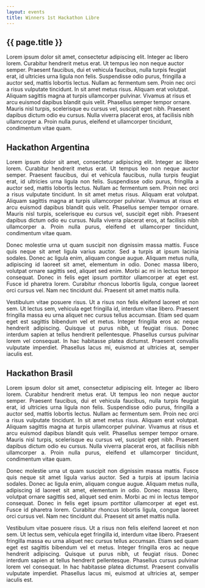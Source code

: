 ```yaml
---
layout: events
title: Winners 1st Hackathon Libre
---
```


<section class="main main-content">
    <h1>{{ page.title }}</h1>
        <p>
        Lorem ipsum dolor sit amet, consectetur adipiscing elit. Integer ac libero lorem. Curabitur hendrerit metus erat. Ut tempus leo non neque auctor semper. Praesent faucibus, dui et vehicula faucibus, nulla turpis feugiat erat, id ultricies urna ligula non felis. Suspendisse odio purus, fringilla a auctor sed, mattis lobortis lectus. Nullam ac fermentum sem. Proin nec orci a risus vulputate tincidunt. In sit amet metus risus. Aliquam erat volutpat. Aliquam sagittis magna at turpis ullamcorper pulvinar. Vivamus at risus et arcu euismod dapibus blandit quis velit. Phasellus semper tempor ornare. Mauris nisl turpis, scelerisque eu cursus vel, suscipit eget nibh. Praesent dapibus dictum odio eu cursus. Nulla viverra placerat eros, at facilisis nibh ullamcorper a. Proin nulla purus, eleifend et ullamcorper tincidunt, condimentum vitae quam.
        </p>
</section>

<div class="ch-g1-2">
    <div class="ch-leftcolumn" style="text-align: justify">
        <h2>Hackathon Argentina</h2>
        <p>
        Lorem ipsum dolor sit amet, consectetur adipiscing elit. Integer ac libero lorem. Curabitur hendrerit metus erat. Ut tempus leo non neque auctor semper. Praesent faucibus, dui et vehicula faucibus, nulla turpis feugiat erat, id ultricies urna ligula non felis. Suspendisse odio purus, fringilla a auctor sed, mattis lobortis lectus. Nullam ac fermentum sem. Proin nec orci a risus vulputate tincidunt. In sit amet metus risus. Aliquam erat volutpat. Aliquam sagittis magna at turpis ullamcorper pulvinar. Vivamus at risus et arcu euismod dapibus blandit quis velit. Phasellus semper tempor ornare. Mauris nisl turpis, scelerisque eu cursus vel, suscipit eget nibh. Praesent dapibus dictum odio eu cursus. Nulla viverra placerat eros, at facilisis nibh ullamcorper a. Proin nulla purus, eleifend et ullamcorper tincidunt, condimentum vitae quam.
        </p>
        <p>
        Donec molestie urna ut quam suscipit non dignissim massa mattis. Fusce quis neque sit amet ligula varius auctor. Sed a turpis at ipsum lacinia sodales. Donec ac ligula enim, aliquam congue augue. Aliquam metus nulla, adipiscing id laoreet sit amet, elementum in odio. Donec massa libero, volutpat ornare sagittis sed, aliquet sed enim. Morbi ac mi in lectus tempor consequat. Donec in felis eget ipsum porttitor ullamcorper at eget est. Fusce id pharetra lorem. Curabitur rhoncus lobortis ligula, congue laoreet orci cursus vel. Nam nec tincidunt dui. Praesent sit amet mattis nulla.
        </p>
        <p>
        Vestibulum vitae posuere risus. Ut a risus non felis eleifend laoreet et non sem. Ut lectus sem, vehicula eget fringilla id, interdum vitae libero. Praesent fringilla massa eu urna aliquet nec cursus tellus accumsan. Etiam sed quam eget est sagittis bibendum vel et metus. Integer fringilla eros ac neque hendrerit adipiscing. Quisque ut purus nibh, ut feugiat risus. Donec interdum sapien at tellus hendrerit pellentesque. Phasellus cursus pulvinar lorem vel consequat. In hac habitasse platea dictumst. Praesent convallis vulputate imperdiet. Phasellus lacus mi, euismod at ultricies at, semper iaculis est.
        </p>
    </div>
</div>
<div class="ch-g1-2">
    <div class="ch-rightcolumn" style="text-align: justify">
        <h2>Hackathon Brasil</h2>
        <p>
        Lorem ipsum dolor sit amet, consectetur adipiscing elit. Integer ac libero lorem. Curabitur hendrerit metus erat. Ut tempus leo non neque auctor semper. Praesent faucibus, dui et vehicula faucibus, nulla turpis feugiat erat, id ultricies urna ligula non felis. Suspendisse odio purus, fringilla a auctor sed, mattis lobortis lectus. Nullam ac fermentum sem. Proin nec orci a risus vulputate tincidunt. In sit amet metus risus. Aliquam erat volutpat. Aliquam sagittis magna at turpis ullamcorper pulvinar. Vivamus at risus et arcu euismod dapibus blandit quis velit. Phasellus semper tempor ornare. Mauris nisl turpis, scelerisque eu cursus vel, suscipit eget nibh. Praesent dapibus dictum odio eu cursus. Nulla viverra placerat eros, at facilisis nibh ullamcorper a. Proin nulla purus, eleifend et ullamcorper tincidunt, condimentum vitae quam.
        </p>
        <p>
        Donec molestie urna ut quam suscipit non dignissim massa mattis. Fusce quis neque sit amet ligula varius auctor. Sed a turpis at ipsum lacinia sodales. Donec ac ligula enim, aliquam congue augue. Aliquam metus nulla, adipiscing id laoreet sit amet, elementum in odio. Donec massa libero, volutpat ornare sagittis sed, aliquet sed enim. Morbi ac mi in lectus tempor consequat. Donec in felis eget ipsum porttitor ullamcorper at eget est. Fusce id pharetra lorem. Curabitur rhoncus lobortis ligula, congue laoreet orci cursus vel. Nam nec tincidunt dui. Praesent sit amet mattis nulla.
        </p>
        <p>
        Vestibulum vitae posuere risus. Ut a risus non felis eleifend laoreet et non sem. Ut lectus sem, vehicula eget fringilla id, interdum vitae libero. Praesent fringilla massa eu urna aliquet nec cursus tellus accumsan. Etiam sed quam eget est sagittis bibendum vel et metus. Integer fringilla eros ac neque hendrerit adipiscing. Quisque ut purus nibh, ut feugiat risus. Donec interdum sapien at tellus hendrerit pellentesque. Phasellus cursus pulvinar lorem vel consequat. In hac habitasse platea dictumst. Praesent convallis vulputate imperdiet. Phasellus lacus mi, euismod at ultricies at, semper iaculis est.
        </p>
    </div>
</div>
